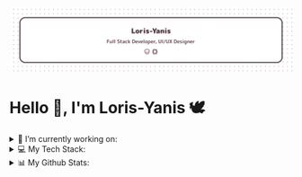 ![banner](./assets/banner.png)

# Hello 👋, I'm Loris-Yanis 🕊️

<details>
  <summary>
    👷 I’m currently working on:
  </summary>
  <br/>
  <div>
  <div>
    <a href="https://peaceshield.org">
      Peace Shield
    </a>
  </div>
  <div>
    <a href="https://pinquity.org">
      Pinquity
    </a>
  </div>
  </div>
</details>

<details>
  <summary>
    💻 My Tech Stack:
  </summary>
  <br/>
  <div>
    <img src="https://img.shields.io/badge/Next-black?style=flat&logo=next.js&logoColor=white" />
    <img src="https://img.shields.io/badge/typescript-%23007ACC.svg?style=flat&logo=typescript&logoColor=white" />
    <img src="https://img.shields.io/badge/javascript-%23323330.svg?style=flat&logo=javascript&logoColor=%23F7DF1E" />
    <img src="https://img.shields.io/badge/react-%2320232a.svg?style=flat&logo=react&logoColor=%2361DAFB" />
    <img src="https://img.shields.io/badge/nestjs-%2523E0234E.svg?style=flat&logo=nestjs&logoColor=white" />
    <img src="https://img.shields.io/badge/tailwindcss-%252338B2AC.svg?style=flat&logo=tailwind-css&logoColor=white" />
    <img src="https://img.shields.io/badge/rust-%2523000000.svg?style=flat&logo=rust&logoColor=white" />
    <img src="https://img.shields.io/badge/node.js-6DA55F?style=flat&logo=node.js&logoColor=white" />
    <img src="https://img.shields.io/badge/docker-%230db7ed.svg?style=flat&logo=docker&logoColor=white" />
    <img src="https://img.shields.io/badge/postgres-%23316192.svg?style=flat&logo=postgresql&logoColor=white" />
    <img src="https://img.shields.io/badge/MongoDB-%234ea94b.svg?style=flat&logo=mongodb&logoColor=white" />
    <img src="https://img.shields.io/badge/figma-%2523F24E1E.svg?style=flat&logo=figma&logoColor=white" />
  </div>
</details>

<details>
  <summary>
    📊 My Github Stats:
  </summary>
  <br/>
  <div>
    <img src="https://github-readme-streak-stats.herokuapp.com/?user=LorisYanis&theme=gruvbox&hide_border=false" />
  </div>
</details>